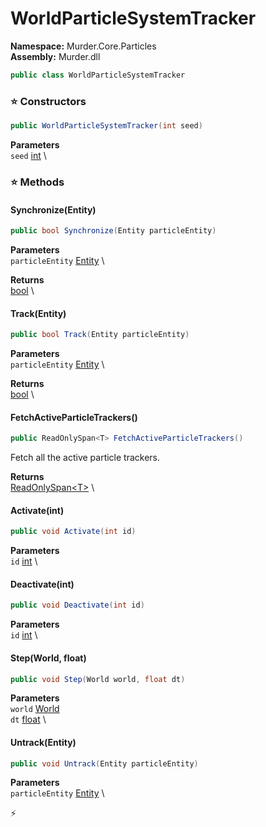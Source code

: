 # WorldParticleSystemTracker

**Namespace:** Murder.Core.Particles \
**Assembly:** Murder.dll

```csharp
public class WorldParticleSystemTracker
```

### ⭐ Constructors
```csharp
public WorldParticleSystemTracker(int seed)
```

**Parameters** \
`seed` [int](https://learn.microsoft.com/en-us/dotnet/api/System.Int32?view=net-7.0) \

### ⭐ Methods
#### Synchronize(Entity)
```csharp
public bool Synchronize(Entity particleEntity)
```

**Parameters** \
`particleEntity` [Entity](../..//Bang/Entities/Entity.html) \

**Returns** \
[bool](https://learn.microsoft.com/en-us/dotnet/api/System.Boolean?view=net-7.0) \

#### Track(Entity)
```csharp
public bool Track(Entity particleEntity)
```

**Parameters** \
`particleEntity` [Entity](../..//Bang/Entities/Entity.html) \

**Returns** \
[bool](https://learn.microsoft.com/en-us/dotnet/api/System.Boolean?view=net-7.0) \

#### FetchActiveParticleTrackers()
```csharp
public ReadOnlySpan<T> FetchActiveParticleTrackers()
```

Fetch all the active particle trackers.

**Returns** \
[ReadOnlySpan\<T\>](https://learn.microsoft.com/en-us/dotnet/api/System.ReadOnlySpan-1?view=net-7.0) \

#### Activate(int)
```csharp
public void Activate(int id)
```

**Parameters** \
`id` [int](https://learn.microsoft.com/en-us/dotnet/api/System.Int32?view=net-7.0) \

#### Deactivate(int)
```csharp
public void Deactivate(int id)
```

**Parameters** \
`id` [int](https://learn.microsoft.com/en-us/dotnet/api/System.Int32?view=net-7.0) \

#### Step(World, float)
```csharp
public void Step(World world, float dt)
```

**Parameters** \
`world` [World](../..//Bang/World.html) \
`dt` [float](https://learn.microsoft.com/en-us/dotnet/api/System.Single?view=net-7.0) \

#### Untrack(Entity)
```csharp
public void Untrack(Entity particleEntity)
```

**Parameters** \
`particleEntity` [Entity](../..//Bang/Entities/Entity.html) \



⚡